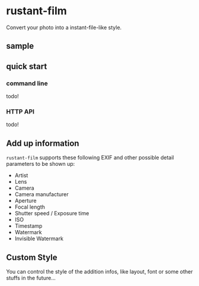 # rustant-film

Convert your photo into a instant-file-like style.

## sample

## quick start

### command line

todo!

### HTTP API

todo!

## Add up information

`rustant-film` supports these following EXIF and other possible detail parameters to be shown up:

- Artist
- Lens
- Camera
- Camera manufacturer
- Aperture
- Focal length
- Shutter speed / Exposure time
- ISO
- Timestamp
- Watermark
- Invisible Watermark

## Custom Style

You can control the style of the addition infos, like layout, font or some other stuffs in the future...